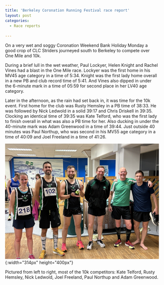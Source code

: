```yaml
---
title: 'Berkeley Coronation Running Festival race report'
layout: post
categories:
  - Race reports

---
```


On a very wet and soggy Coronation Weekend Bank Holiday Monday a good crop of CLC Striders journeyed south to Berkeley to compete over One Mile and 10k.

During a brief lull in the wet weather, Paul Lockyer, Helen Knight and Rachel Vines had a blast in the One Mile race. Lockyer was the first home in his MV45 age category in a time of 5:34. Knight was the first lady home overall in a new PB and club record time of 5:41. And Vines also dipped in under the 6-minute mark in a time of 05:59 for second place in her LV40 age category.

Later in the afternoon, as the rain had set back in, it was time for the 10k event. First home for the club was Rusty Hemsley in a PB time of 38:33. He was followed by Nick Ledwold in a solid 39:17 and Chris Driskell in 39:35. Clocking an identical time of 39:35 was Kate Telford, who was the first lady to finish overall in what was also a PB time for her. Also ducking in under the 40-minute mark was Adam Greenwood in a time of 39:44. Just outside 40 minutes was Paul Northup, who was second in his MV55 age category in a time of 40:09 and Joel Freeland in a time of 41:26.

![Berkeley 10k runners](/images/2023/05/2023-05-09-Berkeley-10k.jpg "Berkeley 10k runners"){:width="314px" height="400px"}

Pictured from left to right, most of the 10k competitors: Kate Telford, Rusty Hemsley, Nick Ledwold, Joel Freeland, Paul Northup and Adam Greenwood.


